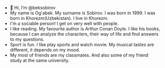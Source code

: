 - 👋 Hi, I’m @beksobirov
- My name is Og'abek. My surname is Sobirov. I was born in 1999. I was born in Khorezm(Uzbekistan). I live in Khorezm.
- I'm a sociable person! I get on very well with people.
- I like reading. My favourite author is Arthur Conan Doyle. I like his books, because I can analyze the characters, their way of life and find answers to my questions.
- Sport is fun. I like play sports and watch movie. My musical tastes are different, it depends on my mood.
- My most of friends are my classmates. And also some of my friend study at the same university.
